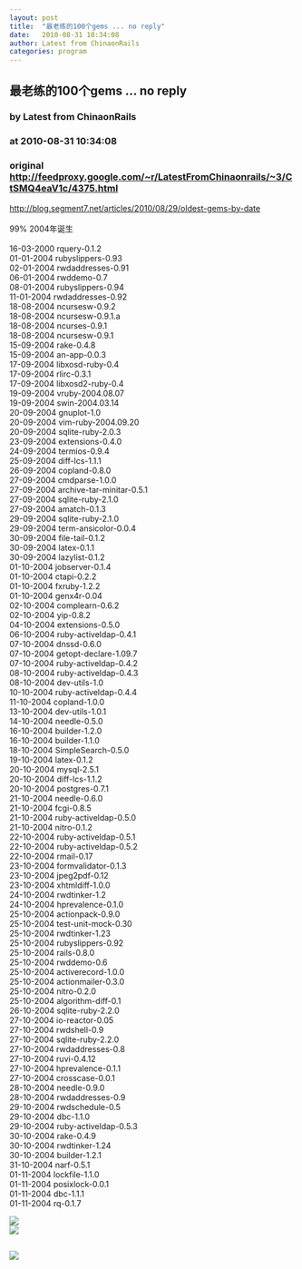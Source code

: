 ```yaml
---
layout: post
title:  "最老练的100个gems ... no reply"
date:   2010-08-31 10:34:08
author: Latest from ChinaonRails
categories: program
---
```


## 最老练的100个gems ... no reply
### by Latest from ChinaonRails
### at 2010-08-31 10:34:08
### original <http://feedproxy.google.com/~r/LatestFromChinaonrails/~3/CtSMQ4eaV1c/4375.html>

<a href="http://blog.segment7.net/articles/2010/08/29/oldest-gems-by-date" rel="nofollow external">http://blog.segment7.net/articles/2010/08/29/oldest-gems-by-date</a><br>
<br>
99% 2004年诞生<br>
<br>
16-03-2000	rquery-0.1.2<br>
01-01-2004	rubyslippers-0.93<br>
02-01-2004	rwdaddresses-0.91<br>
06-01-2004	rwddemo-0.7<br>
08-01-2004	rubyslippers-0.94<br>
11-01-2004	rwdaddresses-0.92<br>
18-08-2004	ncursesw-0.9.2<br>
18-08-2004	ncursesw-0.9.1.a<br>
18-08-2004	ncurses-0.9.1<br>
18-08-2004	ncursesw-0.9.1<br>
15-09-2004	rake-0.4.8<br>
15-09-2004	an-app-0.0.3<br>
17-09-2004	libxosd-ruby-0.4<br>
17-09-2004	rlirc-0.3.1<br>
17-09-2004	libxosd2-ruby-0.4<br>
19-09-2004	vruby-2004.08.07<br>
19-09-2004	swin-2004.03.14<br>
20-09-2004	gnuplot-1.0<br>
20-09-2004	vim-ruby-2004.09.20<br>
20-09-2004	sqlite-ruby-2.0.3<br>
23-09-2004	extensions-0.4.0<br>
24-09-2004	termios-0.9.4<br>
25-09-2004	diff-lcs-1.1.1<br>
26-09-2004	copland-0.8.0<br>
27-09-2004	cmdparse-1.0.0<br>
27-09-2004	archive-tar-minitar-0.5.1<br>
27-09-2004	sqlite-ruby-2.1.0<br>
27-09-2004	amatch-0.1.3<br>
29-09-2004	sqlite-ruby-2.1.0<br>
29-09-2004	term-ansicolor-0.0.4<br>
30-09-2004	file-tail-0.1.2<br>
30-09-2004	latex-0.1.1<br>
30-09-2004	lazylist-0.1.2<br>
01-10-2004	jobserver-0.1.4<br>
01-10-2004	ctapi-0.2.2<br>
01-10-2004	fxruby-1.2.2<br>
01-10-2004	genx4r-0.04<br>
02-10-2004	complearn-0.6.2<br>
02-10-2004	yip-0.8.2<br>
04-10-2004	extensions-0.5.0<br>
06-10-2004	ruby-activeldap-0.4.1<br>
07-10-2004	dnssd-0.6.0<br>
07-10-2004	getopt-declare-1.09.7<br>
07-10-2004	ruby-activeldap-0.4.2<br>
08-10-2004	ruby-activeldap-0.4.3<br>
08-10-2004	dev-utils-1.0<br>
10-10-2004	ruby-activeldap-0.4.4<br>
11-10-2004	copland-1.0.0<br>
13-10-2004	dev-utils-1.0.1<br>
14-10-2004	needle-0.5.0<br>
16-10-2004	builder-1.2.0<br>
16-10-2004	builder-1.1.0<br>
18-10-2004	SimpleSearch-0.5.0<br>
19-10-2004	latex-0.1.2<br>
20-10-2004	mysql-2.5.1<br>
20-10-2004	diff-lcs-1.1.2<br>
20-10-2004	postgres-0.7.1<br>
21-10-2004	needle-0.6.0<br>
21-10-2004	fcgi-0.8.5<br>
21-10-2004	ruby-activeldap-0.5.0<br>
21-10-2004	nitro-0.1.2<br>
22-10-2004	ruby-activeldap-0.5.1<br>
22-10-2004	ruby-activeldap-0.5.2<br>
22-10-2004	rmail-0.17<br>
23-10-2004	formvalidator-0.1.3<br>
23-10-2004	jpeg2pdf-0.12<br>
23-10-2004	xhtmldiff-1.0.0<br>
24-10-2004	rwdtinker-1.2<br>
24-10-2004	hprevalence-0.1.0<br>
25-10-2004	actionpack-0.9.0<br>
25-10-2004	test-unit-mock-0.30<br>
25-10-2004	rwdtinker-1.23<br>
25-10-2004	rubyslippers-0.92<br>
25-10-2004	rails-0.8.0<br>
25-10-2004	rwddemo-0.6<br>
25-10-2004	activerecord-1.0.0<br>
25-10-2004	actionmailer-0.3.0<br>
25-10-2004	nitro-0.2.0<br>
25-10-2004	algorithm-diff-0.1<br>
26-10-2004	sqlite-ruby-2.2.0<br>
27-10-2004	io-reactor-0.05<br>
27-10-2004	rwdshell-0.9<br>
27-10-2004	sqlite-ruby-2.2.0<br>
27-10-2004	rwdaddresses-0.8<br>
27-10-2004	ruvi-0.4.12<br>
27-10-2004	hprevalence-0.1.1<br>
27-10-2004	crosscase-0.0.1<br>
28-10-2004	needle-0.9.0<br>
28-10-2004	rwdaddresses-0.9<br>
29-10-2004	rwdschedule-0.5<br>
29-10-2004	dbc-1.1.0<br>
29-10-2004	ruby-activeldap-0.5.3<br>
30-10-2004	rake-0.4.9<br>
30-10-2004	rwdtinker-1.24<br>
30-10-2004	builder-1.2.1<br>
31-10-2004	narf-0.5.1<br>
01-11-2004	lockfile-1.1.0<br>
01-11-2004	posixlock-0.0.1<br>
01-11-2004	dbc-1.1.1<br>
01-11-2004	rq-0.1.7
<p><a href="http://feedads.g.doubleclick.net/~a/1cgPi9HWgEQe1S-5YTczyEWv6mw/0/da"><img src="http://feedads.g.doubleclick.net/~a/1cgPi9HWgEQe1S-5YTczyEWv6mw/0/di" border="0" ismap></a><br>
<a href="http://feedads.g.doubleclick.net/~a/1cgPi9HWgEQe1S-5YTczyEWv6mw/1/da"><img src="http://feedads.g.doubleclick.net/~a/1cgPi9HWgEQe1S-5YTczyEWv6mw/1/di" border="0" ismap></a></p><img src="http://feeds.feedburner.com/~r/LatestFromChinaonrails/~4/CtSMQ4eaV1c" height="1" width="1"><img src="http://www1.feedsky.com/t1/407969196/RubyonRails_q5tb/feedsky/s.gif?r=http://feedproxy.google.com/~r/LatestFromChinaonrails/~3/CtSMQ4eaV1c/4375.html" border="0" height="0" width="0"><p><a href="http://www1.feedsky.com/r/l/feedsky/RubyonRails_q5tb/407969196/art01.html"><img border="0" ismap src="http://www1.feedsky.com/r/i/feedsky/RubyonRails_q5tb/407969196/art01.gif"></a></p>